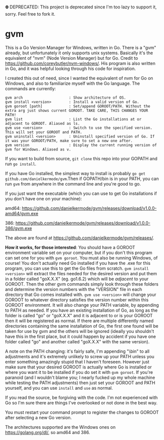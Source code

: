 ⛔️ DEPRECATED: This project is deprecated since I'm too lazy to support it, sorry. Feel free to fork it.

# gvm
This is a Go Version Manager for Windows, written in Go. There is a "gvm" already, but unfortunately it only supports unix systems. Basically it's the equivalent of "nvm" (Node Version Manager) but for Go. Credit to https://github.com/coreybutler/nvm-windows/. His program is also written in Go, and it was helpful looking through his code for inspiration.

I created this out of need, since I wanted the equivalent of nvm for Go on Windows, and also to familiarize myself with the Go language. The commands are currently:

```
gvm arch                     : Show architecture of OS.
gvm install <version>        : Install a valid version of Go.
gvm goroot [path]            : Set/append GOROOT/PATH. Without the extra arg just shows current GOROOT. TAKE CARE, THIS CHANGES YOUR PATH!
gvm list                     : List the Go installations at or adjacent to GOROOT. Aliased as ls.
gvm use <version>            : Switch to use the specified version. This will set your GOROOT and PATH.
gvm uninstall <version>      : Uninstall specified version of Go. If it was your GOROOT/PATH, make sure to set a new one after.
gvm version                  : Display the current running version of gvm for Windows. Aliased as v.
```

If you want to build from source,  ```git clone``` this repo into your GOPATH and run ```go install```.

If you have Go installed, the simplest way to install is probably ```go get github.com/danielkermode/gvm```.Then if GOPATH/bin is in your PATH, you can run ```gvm``` from anywhere in the command line and you're good to go.

If you just want the executable (which you can use to get Go installations if you don't have one on your machine):

amd64: https://github.com/danielkermode/gvm/releases/download/v1.0.0-amd64/gvm.exe

386: https://github.com/danielkermode/gvm/releases/download/v1.0.0-386/gvm.exe

The above are found at https://github.com/danielkermode/gvm/releases/.

**How it works, for those interested**: You should have a GOROOT environment variable set on your computer, but if you don't this program can set one for you with ```gvm goroot```. You must also be running Windows, of course! You don't actually need Go installed if you have the .exe for this program, you can use this to get the Go files from scratch. ```gvm install <version>``` will extract the files needed for the desired version and put them in a folder called "goX.X.X" (eg. go1.6.2) which will be *adjacent* to your GOROOT. Then the other gvm commands simply look through these folders and determine the version numbers with the "VERSION" file in each directory that Go comes installed with. ```gvm use <version>``` will change your GOROOT to whatever directory satisfies the version number within this GOROOT environment. It will also change your PATH variable, by appending to PATH as needed. If you have an existing installation of Go, as long as the folder is called "go" or "goX.X.X" and it is adjacent to or is your GOROOT then it will be registered as normal. If there are multiple differently named directories containing the same installation of Go, the first one found will be taken for use by gvm and the others will be ignored (ideally you shouldn't have this in the first place, but it could happen by accident if you have one folder called "go" and another called "goX.X.X" with the same version).

A note on the PATH changing: it's fairly safe, I'm appending "\\bin" to all adjustments and it's extremely unlikely to screw up your PATH unless you enter something amazingly stupid that I haven't foreseen. However just make sure that your desired GOROOT is actually where Go is installed or where you want it to be installed if you do set it with ```gvm goroot```. If you're paranoid (and I wouldn't blame you; I nearly fucked up my whole machine while testing the PATH adjustments) then just set your GOROOT and PATH yourself, and you can use ```install``` and ```use``` as normal.

If you read the source, be forgiving with the code. I'm not experienced with Go so I'm sure there are things I've overlooked or not done in the best way.

You must restart your command prompt to register the changes to GOROOT after selecting a new Go version.

The architectures supported are the Windows ones on https://golang.org/dl/, so amd64 and 386.
